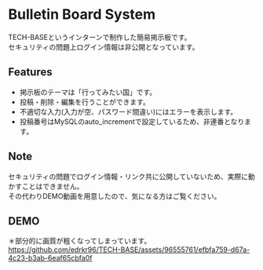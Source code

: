# Bulletin Board System
 
TECH-BASEというインターンで制作した簡易掲示板です。<br>
セキュリティの問題上ログイン情報は非公開となっています。

## Features
- 掲示板のテーマは「行ってみたい国」です。
- 投稿・削除・編集を行うことができます。
- 不適切な入力(入力が空、パスワード間違い)にはエラーを表示します。
- 投稿番号はMySQLのauto_incrementで設定しているため、非連番となります。

## Note
セキュリティの問題でログイン情報・リンク共に公開していないため、実際に動かすことはできません。<br>
その代わりDEMO動画を用意したので、気になる方はご覧ください。

## DEMO
＊部分的に画質が粗くなってしまっています。
https://github.com/edrkr96/TECH-BASE/assets/96555761/efbfa759-d67a-4c23-b3ab-6eaf65cbfa0f

